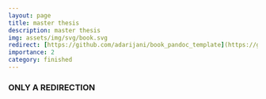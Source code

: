 ```yaml
---
layout: page
title: master thesis
description: master thesis
img: assets/img/svg/book.svg
redirect: [https://github.com/adarijani/book_pandoc_template](https://github.com/adarijani/master_thesis)
importance: 2
category: finished
---
```


### ONLY A REDIRECTION
